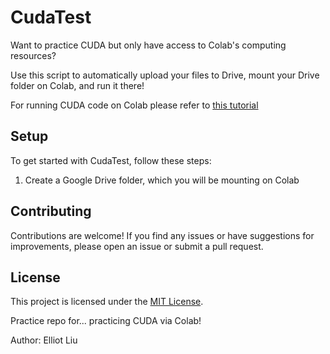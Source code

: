 # CudaTest

Want to practice CUDA but only have access to Colab's computing resources?

Use this script to automatically upload your files to Drive, mount your Drive folder on Colab, and run it there!

For running CUDA code on Colab please refer to [this tutorial](https://github.com/notY0rick/cuda_practice)

## Setup

To get started with CudaTest, follow these steps:

1. Create a Google Drive folder, which you will be mounting on Colab


## Contributing

Contributions are welcome! If you find any issues or have suggestions for improvements, please open an issue or submit a pull request.

## License

This project is licensed under the [MIT License](LICENSE).




Practice repo for... practicing CUDA via Colab!



Author: Elliot Liu